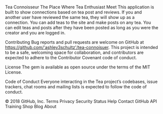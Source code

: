 Tea Connoisseur
The Place Where Tea Enthusiast Meet
This application is built to show connections based on tea post and reviews. If you and another user have reviewed the same tea, they will show up as a connection. You can add teas to the site and make posts on any tea.
You can edit teas and posts after they have been posted as long as you were the creator and you are logged in.

Contributing
Bug reports and pull requests are welcome on GitHub at https://github.com/'ashley3schultz'/tea-connoisuer. This project is intended to be a safe, welcoming space for collaboration, and contributors are expected to adhere to the Contributor Covenant code of conduct.

License
The gem is available as open source under the terms of the MIT License.

Code of Conduct
Everyone interacting in the Tea project’s codebases, issue trackers, chat rooms and mailing lists is expected to follow the code of conduct.

© 2018 GitHub, Inc.
Terms
Privacy
Security
Status
Help
Contact GitHub
API
Training
Shop
Blog
About
